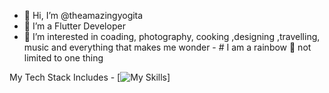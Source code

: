 - 👋 Hi, I’m @theamazingyogita
- 🌱 I’m a Flutter Developer
- 👀 I’m interested in  coading, photography, cooking ,designing ,travelling, music and everything that makes me wonder - # I am a rainbow 🌈 not limited to one thing

My Tech Stack Includes - 
  [![My Skills](https://skillicons.dev/icons?i=flutter,dart,html,css,figma)]
